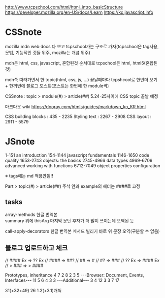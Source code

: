 http://www.tcpschool.com/html/html_intro_basicStructure
https://developer.mozilla.org/en-US/docs/Learn
https://ko.javascript.info

# CSSnote
mozilla mdn web docs 다 보고 tcpschool가는 구조로 가자(tcpschool은 tag사용, 문법, 기능적인 것들 위주, mozilla는 개념 위주)

mdn은 html, css, javascript, 혼합된것 순서대로
tcpschool은 html, html5(혼합된것)

mdn쭉 따라가면서 한 topic(html, css, js, ...) 끝날때마다 tcpshcool로 한번더 보기 + 한꺼번에 블로그 포스트(포스트는 한번에 한 module씩)

CSSnote : topic > module(#) > article(##)
5.24-25사이에 CSS topic 끝날 예정

마크다운 wiki 
https://dooray.com/htmls/guides/markdown_ko_KR.html

CSS building blocks : 435 - 2235
Styling text : 2267 - 2908
CSS layout : 2911 - 5579

# JSnote
1-151		an introduction
154-1144	javascript fundamentals
1146-1650	code quality
1653-2743	objects: the basics
2745-4966	data types
4969-6709	advanced working with functions
6712-7049	object properties configuration

※ tags에는 md 적용안됨!!

Part > topic(#) > article(##)
주석 안과 example의 헤더는 ####로 고정

## tasks
array-methods 한글 번역본  
summary 위에 thisArg 마지막 문단 후자가 더 많이 쓰이는데 오역된 듯

call-apply-decorators 한글 번역본
메서드 빌리기 바로 위 문장 오역(구분할 수 없음)

## 블로그 업로드하고 체크

// #### Ex	=> ?? Ex
// ####		=> ##?
// ##		=> #
// #?		=> ###
// ?? Ex	=> #### Ex
// > ###	=> > ####

Prototypes, inheritance
4
7
2
8
2
3
5
---Browser: Document, Events, Interfaces---
11
5
6
4
3
3
---Additional---
3
4
12
3
3
7
17

31(+32+49)
26
1.2(+3.1)개씩